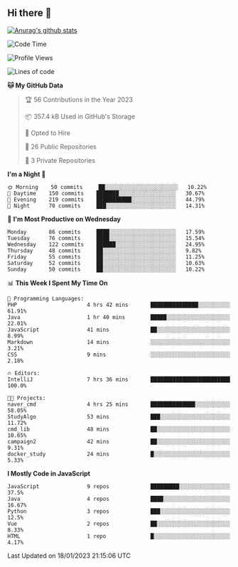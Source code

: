 ## Hi there 👋

[![Anurag's github stats](https://github-readme-stats.vercel.app/api?username=Songwonseok)](https://github.com/anuraghazra/github-readme-stats)



<!--START_SECTION:waka-->
![Code Time](http://img.shields.io/badge/Code%20Time-2%2C031%20hrs%2019%20mins-blue)

![Profile Views](http://img.shields.io/badge/Profile%20Views-56-blue)

![Lines of code](https://img.shields.io/badge/From%20Hello%20World%20I%27ve%20Written-3%20Million%20lines%20of%20code-blue)

**🐱 My GitHub Data** 

> 🏆 56 Contributions in the Year 2023
 > 
> 📦 357.4 kB Used in GitHub's Storage 
 > 
> 💼 Opted to Hire
 > 
> 📜 26 Public Repositories 
 > 
> 🔑 3 Private Repositories  
 > 
**I'm a Night 🦉** 

```text
🌞 Morning    50 commits     ██░░░░░░░░░░░░░░░░░░░░░░░   10.22% 
🌆 Daytime    150 commits    ███████░░░░░░░░░░░░░░░░░░   30.67% 
🌃 Evening    219 commits    ███████████░░░░░░░░░░░░░░   44.79% 
🌙 Night      70 commits     ███░░░░░░░░░░░░░░░░░░░░░░   14.31%

```
📅 **I'm Most Productive on Wednesday** 

```text
Monday       86 commits     ████░░░░░░░░░░░░░░░░░░░░░   17.59% 
Tuesday      76 commits     ████░░░░░░░░░░░░░░░░░░░░░   15.54% 
Wednesday    122 commits    ██████░░░░░░░░░░░░░░░░░░░   24.95% 
Thursday     48 commits     ██░░░░░░░░░░░░░░░░░░░░░░░   9.82% 
Friday       55 commits     ██░░░░░░░░░░░░░░░░░░░░░░░   11.25% 
Saturday     52 commits     ██░░░░░░░░░░░░░░░░░░░░░░░   10.63% 
Sunday       50 commits     ██░░░░░░░░░░░░░░░░░░░░░░░   10.22%

```


📊 **This Week I Spent My Time On** 

```text
💬 Programming Languages: 
PHP                      4 hrs 42 mins       ███████████████░░░░░░░░░░   61.91% 
Java                     1 hr 40 mins        █████░░░░░░░░░░░░░░░░░░░░   22.01% 
JavaScript               41 mins             ██░░░░░░░░░░░░░░░░░░░░░░░   8.99% 
Markdown                 14 mins             ░░░░░░░░░░░░░░░░░░░░░░░░░   3.21% 
CSS                      9 mins              ░░░░░░░░░░░░░░░░░░░░░░░░░   2.18%

🔥 Editors: 
IntelliJ                 7 hrs 36 mins       █████████████████████████   100.0%

🐱‍💻 Projects: 
naver_cmd                4 hrs 25 mins       ██████████████░░░░░░░░░░░   58.05% 
StudyAlgo                53 mins             ███░░░░░░░░░░░░░░░░░░░░░░   11.72% 
cmd_lib                  48 mins             ██░░░░░░░░░░░░░░░░░░░░░░░   10.65% 
campaign2                42 mins             ██░░░░░░░░░░░░░░░░░░░░░░░   9.31% 
docker_study             24 mins             █░░░░░░░░░░░░░░░░░░░░░░░░   5.33%

```

**I Mostly Code in JavaScript** 

```text
JavaScript               9 repos             █████████░░░░░░░░░░░░░░░░   37.5% 
Java                     4 repos             ████░░░░░░░░░░░░░░░░░░░░░   16.67% 
Python                   3 repos             ███░░░░░░░░░░░░░░░░░░░░░░   12.5% 
Vue                      2 repos             ██░░░░░░░░░░░░░░░░░░░░░░░   8.33% 
HTML                     1 repo              █░░░░░░░░░░░░░░░░░░░░░░░░   4.17%

```



 Last Updated on 18/01/2023 21:15:06 UTC
<!--END_SECTION:waka-->
